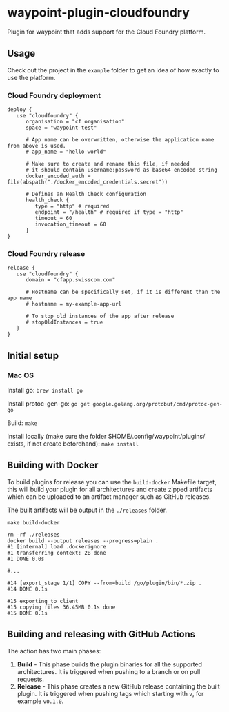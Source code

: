 # waypoint-plugin-cloudfoundry

Plugin for waypoint that adds support for the Cloud Foundry platform.

## Usage
Check out the project in the `example` folder to get an idea of how exactly to use the platform.

### Cloud Foundry deployment
```hcl
deploy {
   use "cloudfoundry" {
      organisation = "cf organisation"
      space = "waypoint-test"

      # App name can be overwritten, otherwise the application name from above is used.
      # app_name = "hello-world"

      # Make sure to create and rename this file, if needed
      # it should contain username:password as base64 encoded string
      docker_encoded_auth = file(abspath("./docker_encoded_credentials.secret"))

      # Defines an Health Check configuration
      health_check {
         type = "http" # required
         endpoint = "/health" # required if type = "http"
         timeout = 60
         invocation_timeout = 60
      }
}
```

### Cloud Foundry release
```hcl
release {
   use "cloudfoundry" {
      domain = "cfapp.swisscom.com"

      # Hostname can be specifically set, if it is different than the app name
      # hostname = my-example-app-url
      
      # To stop old instances of the app after release
      # stopOldInstances = true
   }
}
```

## Initial setup
### Mac OS
Install go:
`brew install go`

Install protoc-gen-go:
`go get google.golang.org/protobuf/cmd/protoc-gen-go`

Build:
`make`

Install locally (make sure the folder $HOME/.config/waypoint/plugins/ exists, if not create beforehand):
`make install`

## Building with Docker

To build plugins for release you can use the `build-docker` Makefile target, this will 
build your plugin for all architectures and create zipped artifacts which can be uploaded
to an artifact manager such as GitHub releases.

The built artifacts will be output in the `./releases` folder.

```shell
make build-docker

rm -rf ./releases
docker build --output releases --progress=plain .
#1 [internal] load .dockerignore
#1 transferring context: 2B done
#1 DONE 0.0s

#...

#14 [export_stage 1/1] COPY --from=build /go/plugin/bin/*.zip .
#14 DONE 0.1s

#15 exporting to client
#15 copying files 36.45MB 0.1s done
#15 DONE 0.1s
```

## Building and releasing with GitHub Actions

The action has two main phases:
1. **Build** - This phase builds the plugin binaries for all the supported architectures. It is triggered when pushing
   to a branch or on pull requests.
1. **Release** - This phase creates a new GitHub release containing the built plugin. It is triggered when pushing tags
   which starting with `v`, for example `v0.1.0`.
